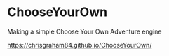 # ChooseYourOwn
Making a simple Choose Your Own Adventure engine

https://chrisgraham84.github.io/ChooseYourOwn/
